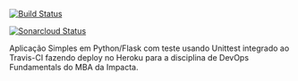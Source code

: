[![Build Status](https://app.travis-ci.com/brunamgds/devopslab-es21.svg?branch=main)](https://app.travis-ci.com/brunamgds/devopslab-es21)

[![Sonarcloud Status](https://sonarcloud.io/summary/new_code?id=brunamgds)](https://sonarcloud.io/summary/new_code?id=brunamgds)

Aplicação Simples em Python/Flask com teste usando Unittest integrado ao Travis-CI fazendo deploy no Heroku para a disciplina de DevOps Fundamentals do MBA da Impacta.
